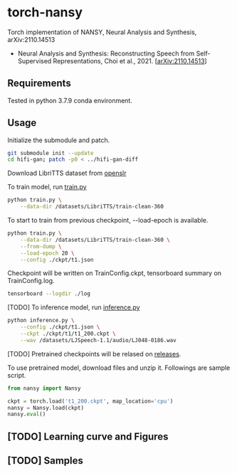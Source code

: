 # torch-nansy
Torch implementation of NANSY, Neural Analysis and Synthesis, arXiv:2110.14513

- Neural Analysis and Synthesis: Reconstructing Speech from Self-Supervised Representations, Choi et al., 2021. [[arXiv:2110.14513](https://arxiv.org/abs/2110.14513)]

## Requirements

Tested in python 3.7.9 conda environment.

## Usage

Initialize the submodule and patch.

```bash
git submodule init --update
cd hifi-gan; patch -p0 < ../hifi-gan-diff
```

Download LibriTTS dataset from [openslr](https://openslr.org/60/)

To train model, run [train.py](./train.py)

```bash
python train.py \
    --data-dir /datasets/LibriTTS/train-clean-360
```

To start to train from previous checkpoint, --load-epoch is available.

```bash
python train.py \
    --data-dir /datasets/LibriTTS/train-clean-360 \
    --from-dump \
    --load-epoch 20 \
    --config ./ckpt/t1.json
```

Checkpoint will be written on TrainConfig.ckpt, tensorboard summary on TrainConfig.log.

```bash
tensorboard --logdir ./log
```

[TODO] To inference model, run [inference.py](./inference.py)

```bash
python inference.py \
    --config ./ckpt/t1.json \
    --ckpt ./ckpt/t1/t1_200.ckpt \
    --wav /datasets/LJSpeech-1.1/audio/LJ048-0186.wav
```

[TODO] Pretrained checkpoints will be relased on [releases](https://github.com/revsic/torch-nansy/releases).

To use pretrained model, download files and unzip it. Followings are sample script.

```py
from nansy import Nansy

ckpt = torch.load('t1_200.ckpt', map_location='cpu')
nansy = Nansy.load(ckpt)
nansy.eval()
```

## [TODO] Learning curve and Figures

## [TODO] Samples

